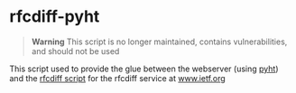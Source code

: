 # rfcdiff-pyht

> **Warning**
> This script is no longer maintained, contains vulnerabilities, and should not be used


This script used to provide the glue between the webserver (using [pyht](https://tools.ietf.org/tools/pyht/code)) and the [rfcdiff script](https://tools.ietf.org/tools/rfcdiff/code) for the rfcdiff service at www.ietf.org
